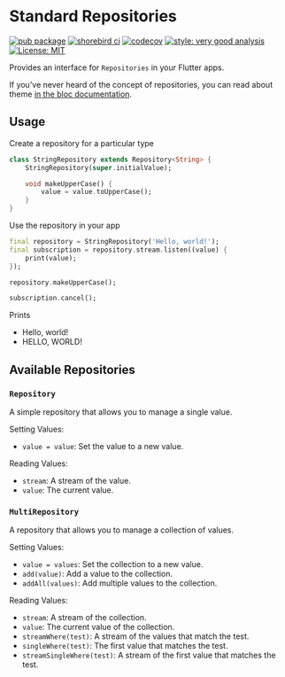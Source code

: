 # Standard Repositories

[![pub package][pub_badge]][pub_link]
[![shorebird ci](https://api.shorebird.dev/api/v1/github/mtwichel/standard_repositories/badge.svg)](https://console.shorebird.dev/ci)
[![codecov](https://codecov.io/gh/mtwichel/standard_repositories/graph/badge.svg?token=9GXPJKY9A8)](https://codecov.io/gh/mtwichel/standard_repositories)
[![style: very good analysis][very_good_analysis_badge]][very_good_analysis_link]
[![License: MIT][license_badge]][license_link]

Provides an interface for `Repositories` in your Flutter apps.

If you've never heard of the concept of repositories, you can read about theme [in the bloc documentation](https://bloclibrary.dev/architecture/#repository).

## Usage

Create a repository for a particular type

```dart
class StringRepository extends Repository<String> {
    StringRepository(super.initialValue);

    void makeUpperCase() {
        value = value.toUpperCase();
    }
}
```

Use the repository in your app

```dart
final repository = StringRepository('Hello, world!');
final subscription = repository.stream.listen((value) {
    print(value);
});

repository.makeUpperCase();

subscription.cancel();
```

Prints

- Hello, world!
- HELLO, WORLD!

## Available Repositories

### `Repository`

A simple repository that allows you to manage a single value.

Setting Values:

- `value = value`: Set the value to a new value.

Reading Values:

- `stream`: A stream of the value.
- `value`: The current value.

### `MultiRepository`

A repository that allows you to manage a collection of values.

Setting Values:

- `value = values`: Set the collection to a new value.
- `add(value)`: Add a value to the collection.
- `addAll(values)`: Add multiple values to the collection.

Reading Values:

- `stream`: A stream of the collection.
- `value`: The current value of the collection.
- `streamWhere(test)`: A stream of the values that match the test.
- `singleWhere(test)`: The first value that matches the test.
- `streamSingleWhere(test)`: A stream of the first value that matches the test.

[ci_badge]: https://github.com/mtwichel/standard_repositories/actions/workflows/standard_repositories_verify_and_test.yaml/badge.svg?branch=main&event=push
[ci_link]: https://github.com/mtwichel/standard_repositories/actions/workflows/standard_repositories_verify_and_test.yaml
[coverage_badge]: https://img.shields.io/badge/coverage-100%25-green
[pub_badge]: https://img.shields.io/pub/v/standard_repositories.svg
[pub_link]: https://pub.dartlang.org/packages/standard_repositories
[license_badge]: https://img.shields.io/badge/license-MIT-blue.svg
[license_link]: https://opensource.org/licenses/MIT
[very_good_analysis_badge]: https://img.shields.io/badge/style-very_good_analysis-B22C89.svg
[very_good_analysis_link]: https://pub.dev/packages/very_good_analysis
